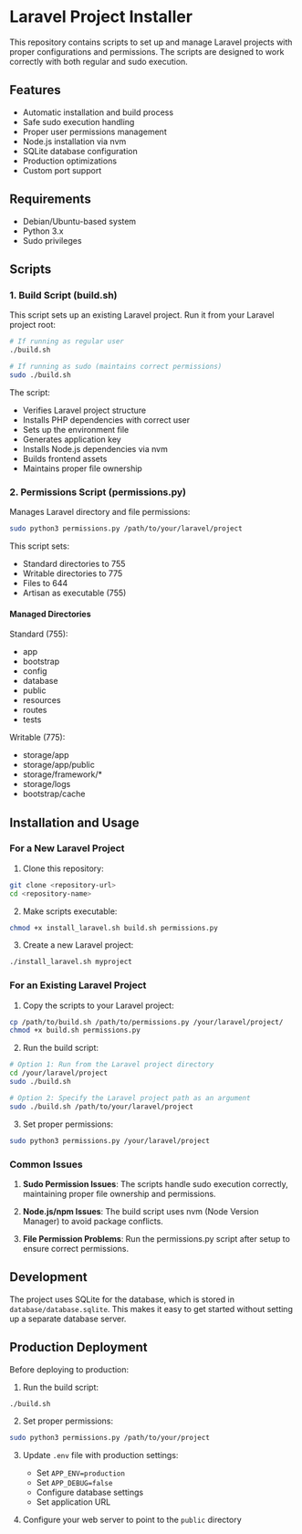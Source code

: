 # Laravel Project Installer

This repository contains scripts to set up and manage Laravel projects with proper configurations and permissions. The scripts are designed to work correctly with both regular and sudo execution.

## Features

- Automatic installation and build process
- Safe sudo execution handling
- Proper user permissions management
- Node.js installation via nvm
- SQLite database configuration
- Production optimizations
- Custom port support

## Requirements

- Debian/Ubuntu-based system
- Python 3.x
- Sudo privileges

## Scripts

### 1. Build Script (build.sh)

This script sets up an existing Laravel project. Run it from your Laravel project root:

```bash
# If running as regular user
./build.sh

# If running as sudo (maintains correct permissions)
sudo ./build.sh
```

The script:
- Verifies Laravel project structure
- Installs PHP dependencies with correct user
- Sets up the environment file
- Generates application key
- Installs Node.js dependencies via nvm
- Builds frontend assets
- Maintains proper file ownership

### 2. Permissions Script (permissions.py)

Manages Laravel directory and file permissions:

```bash
sudo python3 permissions.py /path/to/your/laravel/project
```

This script sets:
- Standard directories to 755
- Writable directories to 775
- Files to 644
- Artisan as executable (755)

#### Managed Directories

Standard (755):
- app
- bootstrap
- config
- database
- public
- resources
- routes
- tests

Writable (775):
- storage/app
- storage/app/public
- storage/framework/*
- storage/logs
- bootstrap/cache

## Installation and Usage

### For a New Laravel Project

1. Clone this repository:
```bash
git clone <repository-url>
cd <repository-name>
```

2. Make scripts executable:
```bash
chmod +x install_laravel.sh build.sh permissions.py
```

3. Create a new Laravel project:
```bash
./install_laravel.sh myproject
```

### For an Existing Laravel Project

1. Copy the scripts to your Laravel project:
```bash
cp /path/to/build.sh /path/to/permissions.py /your/laravel/project/
chmod +x build.sh permissions.py
```

2. Run the build script:
```bash
# Option 1: Run from the Laravel project directory
cd /your/laravel/project
sudo ./build.sh

# Option 2: Specify the Laravel project path as an argument
sudo ./build.sh /path/to/your/laravel/project
```

3. Set proper permissions:
```bash
sudo python3 permissions.py /your/laravel/project
```

### Common Issues

1. **Sudo Permission Issues**: The scripts handle sudo execution correctly, maintaining proper file ownership and permissions.

2. **Node.js/npm Issues**: The build script uses nvm (Node Version Manager) to avoid package conflicts.

3. **File Permission Problems**: Run the permissions.py script after setup to ensure correct permissions.

## Development

The project uses SQLite for the database, which is stored in `database/database.sqlite`. This makes it easy to get started without setting up a separate database server.

## Production Deployment

Before deploying to production:

1. Run the build script:
```bash
./build.sh
```

2. Set proper permissions:
```bash
sudo python3 permissions.py /path/to/your/project
```

3. Update `.env` file with production settings:
   - Set `APP_ENV=production`
   - Set `APP_DEBUG=false`
   - Configure database settings
   - Set application URL

4. Configure your web server to point to the `public` directory